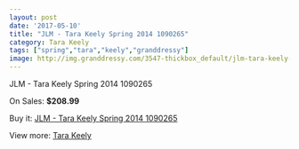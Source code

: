 ```yaml
---
layout: post
date: '2017-05-10'
title: "JLM - Tara Keely Spring 2014 1090265"
category: Tara Keely
tags: ["spring","tara","keely","granddressy"]
image: http://img.granddressy.com/3547-thickbox_default/jlm-tara-keely-spring-2014-1090265.jpg
---
```

JLM - Tara Keely Spring 2014 1090265

On Sales: **$208.99**
<a href="https://www.granddressy.com/en/tara-keely/2964-jlm-tara-keely-spring-2014-1090265.html"><amp-img layout="responsive" width="600" height="600" src="//img.granddressy.com/3547-thickbox_default/jlm-tara-keely-spring-2014-1090265.jpg" alt="JLM - Tara Keely Spring 2014 1090265 0" /></a>

Buy it: [JLM - Tara Keely Spring 2014 1090265](https://www.granddressy.com/en/tara-keely/2964-jlm-tara-keely-spring-2014-1090265.html "JLM - Tara Keely Spring 2014 1090265")

View more: [Tara Keely](https://www.granddressy.com/en/155-tara-keely "Tara Keely")